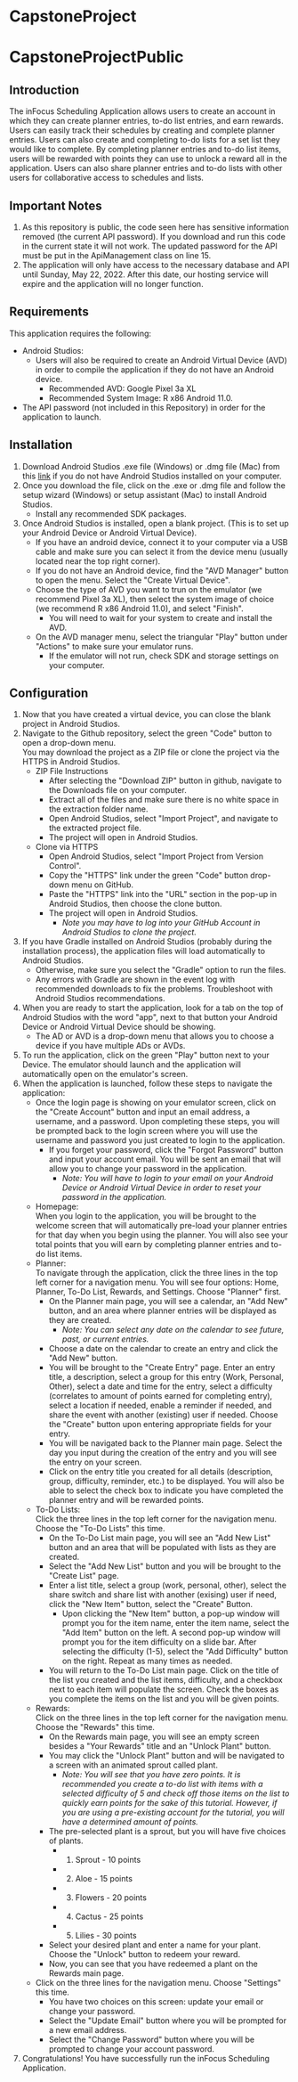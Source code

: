 # CapstoneProject

# CapstoneProjectPublic

## Introduction
The inFocus Scheduling Application allows users to create an account in 
which they can create planner entries, to-do list entries, and earn rewards.
Users can easily track their schedules by creating and complete planner 
entries. Users can also create and completing to-do lists for a set list
they would like to complete. By completing planner entries and to-do list items,
users will be rewarded with points they can use to unlock a reward all in the
application. Users can also share planner entries and to-do lists with other
users for collaborative access to schedules and lists. 

## Important Notes
1. As this repository is public, the code seen here has sensitive information removed (the current API password). If you download and run this code in the current state it will not work. The updated password for the API must be put in the ApiManagement class on line 15.
2. The application will only have access to the necessary database and API until Sunday, May 22, 2022. After this date, our hosting service will expire and the application will no longer function.

## Requirements
This application requires the following:<br />
- Android Studios: <br />
	- Users will also be required to create an Android Virtual Device (AVD) in order to compile the application if they do not have an Android device. <br />
		- Recommended AVD: Google Pixel 3a XL <br />
		- Recommended System Image: R x86 Android 11.0. <br />
- The API password (not included in this Repository) in order for the application to launch.
                                 
## Installation
1. Download Android Studios .exe file (Windows) or .dmg file (Mac) from this <a href="https://developer.android.com/studio/?gclid=Cj0KCQjwma6TBhDIARIsAOKuANw2pBTf4ETZJLEYHf40gcHuxSlgHmJunJ8d4taxOUJyaeC3xMJ_2bcaAoItEALw_wcB&gclsrc=aw.ds/">link</a>
if you do not have Android Studios installed on your computer.
2. Once you download the file, click on the .exe or .dmg file and follow the setup wizard (Windows) or setup assistant (Mac) to install Android Studios. <br />
	- Install any recommended SDK packages.
4. Once Android Studios is installed, open a blank project. (This is to set up your Android Device or Android Virtual Device). <br />
	- If you have an android device, connect it to your computer via a USB cable and make sure you can select it from the device menu (usually located near the top right corner). <br />
	- If you do not have an Android device, find the "AVD Manager" button to open the menu. Select the "Create Virtual Device". <br />
	- Choose the type of AVD you want to trun on the emulator (we recommend Pixel 3a XL), then select the system image of choice (we recommend R x86 Android 11.0), and select "Finish". <br />
		- You will need to wait for your system to create and install the AVD. <br />
	- On the AVD manager menu, select the triangular "Play" button under "Actions" to make sure your emulator runs. <br />
		- If the emulator will not run, check SDK and storage settings on your computer. <br />

## Configuration
1. Now that you have created a virtual device, you can close the blank project in Android Studios.<br />
2. Navigate to the Github repository, select the green "Code" button to open a drop-down menu.<br />
 You may download the project as a ZIP file or clone the project via the HTTPS in Android Studios.<br />
	- ZIP File Instructions <br />
		- After selecting the "Download ZIP" button in github, navigate to the Downloads file on your computer. <br />
		- Extract all of the files and make sure there is no white space in the extraction folder name. <br />
		- Open Android Studios, select "Import Project", and navigate to the extracted project file. <br />
		- The project will open in Android Studios. <br />
	- Clone via HTTPS <br />
		- Open Android Studios, select "Import Project from Version Control".<br />
		- Copy the "HTTPS" link under the green "Code" button drop-down menu on GitHub.<br />
		- Paste the "HTTPS" link into the "URL" section in the pop-up in Android Studios, then choose the clone button.<br />
		- The project will open in Android Studios. <br />
			- *Note you may have to log into your GitHub Account in Android Studios to clone the project.* 
3. If you have Gradle installed on Android Studios (probably during the installation process), the application files will load automatically to Android Studios. <br />
	- Otherwise, make sure you select the "Gradle" option to run the files. <br />
	- Any errors with Gradle are shown in the event log with recommended downloads to fix the problems. Troubleshoot with Android Studios recommendations. <br />
4. When you are ready to start the application, look for a tab on the top of Android Studios with the word "app", next to that button your Android Device or Android Virtual Device should be showing. <br />
	- The AD or AVD is a drop-down menu that allows you to choose a device if you have multiple ADs or AVDs. <br />
5. To run the application, click on the green "Play" button next to your Device. The emulator should launch and the application will automatically open on the emulator's screen. <br />
6. When the application is launched, follow these steps to navigate the application: <br />
	- Once the login page is showing on your emulator screen, click on the "Create Account" button and input an email address, a username, and a password. Upon completing these steps, you will be prompted back to the login screen where you will use the username and password you just created to login to the application. <br />
		- If you forget your password, click the "Forgot Password" button and input your account email. You will be sent an email that will allow you to change your password in the application. <br />
			- *Note: You will have to login to your email on your Android Device or Android Virtual Device in order to reset your password in the application.* <br />
	- Homepage: <br /> When you login to the application, you will be brought to the welcome screen that will automatically pre-load your planner entries for that day when you begin using the planner. You will also see your total points that you will earn by completing planner entries and to-do list items. <br />
	- Planner: <br /> To navigate through the application, click the three lines in the top left corner for a navigation menu. You will see  four options: Home, Planner, To-Do List, Rewards, and Settings. Choose "Planner" first. <br />
		- On the Planner main page, you will see a calendar, an "Add New" button, and an area where planner entries will be displayed as they are created.<br />
			- *Note: You can select any date on the calendar to see future, past, or current entries.*<br />
		- Choose a date on the calendar to create an entry and click the "Add New" button.<br />
		- You will be brought to the "Create Entry" page. Enter an entry title, a description, select a group for this entry (Work, Personal, Other), select a date and time for the entry, select a difficulty (correlates to amount of points earned for completing entry), select a location if needed, enable a reminder if needed, and share the event with another (existing) user if needed. Choose the "Create" button upon entering appropriate fields for your entry.<br />
		- You will be navigated back to the Planner main page. Select the day you input during the creation of the entry and you will see the entry on your screen.<br />
		- Click on the entry title you created for all details (description, group, difficulty, reminder, etc.) to be displayed. You will also be able to select the check box to indicate you have completed the planner entry and will be rewarded points. <br />
	- To-Do Lists: <br /> Click the three lines in the top left corner for the navigation menu. Choose the "To-Do Lists" this time. <br />
		- On the To-Do List main page, you will see an "Add New List" button and an area that will be populated with lists as they are created. <br />
		- Select the "Add New List" button and you will be brought to the "Create List" page. <br />
		- Enter a list title, select a group (work, personal, other), select the share switch and share list with another (exising) user if need, click the "New Item" button, select the "Create" Button. <br />
			- Upon clicking the "New Item" button, a pop-up window will prompt you for the item name, enter the item name, select the "Add Item" button on the left. A second pop-up window will prompt you for the item difficulty on a slide bar. After selecting the difficulty (1-5), select the "Add Difficulty"  button on the right. Repeat as many times as needed. <br />
		- You will return to the To-Do List main page. Click on the title of the list you created and the list items, difficulty, and a checkbox next to each item will populate the screen. Check the boxes as you complete the items on the list and you will be given points. <br />
	- Rewards: <br />Click on the three lines in the top left corner for the navigation menu. Choose the "Rewards" this time. <br />
		- On the Rewards main page, you will see an empty screen besides a "Your Rewards" title and an "Unlock Plant" button.<br />
		- You may click the "Unlock Plant" button and will be navigated to a screen with an animated sprout called plant. <br />
			- *Note: You will see that you have zero points. It is recommended you create a to-do list with items with a  selected difficulty of 5 and check off those items on the list to quickly earn points for the sake of this  tutorial. However, if you are using a pre-existing account for the tutorial, you will have a determined amount of points.* <br />
		- The pre-selected plant is a sprout, but you will have five choices of plants. <br />
			- 1. Sprout - 10 points <br />
			- 2. Aloe - 15 points <br />
			- 3. Flowers - 20 points <br />
			- 4. Cactus - 25 points <br />
			 - 5. Lilies - 30 points <br />
		- Select your desired plant and enter a name for your plant. Choose the "Unlock" button to redeem your reward.<br />
		- Now, you can see that you have redeemed a plant on the Rewards main page. <br />
	- Click on the three lines for the navigation menu. Choose "Settings" this time. <br />
		- You have two choices on this screen: update your email or change your password. <br />
		- Select the "Update Email" button where you will be prompted for a new email address. <br />
		- Select the "Change Password" button where you will be prompted to change your account password.<br />
7. Congratulations! You have successfully run the inFocus Scheduling Application.
